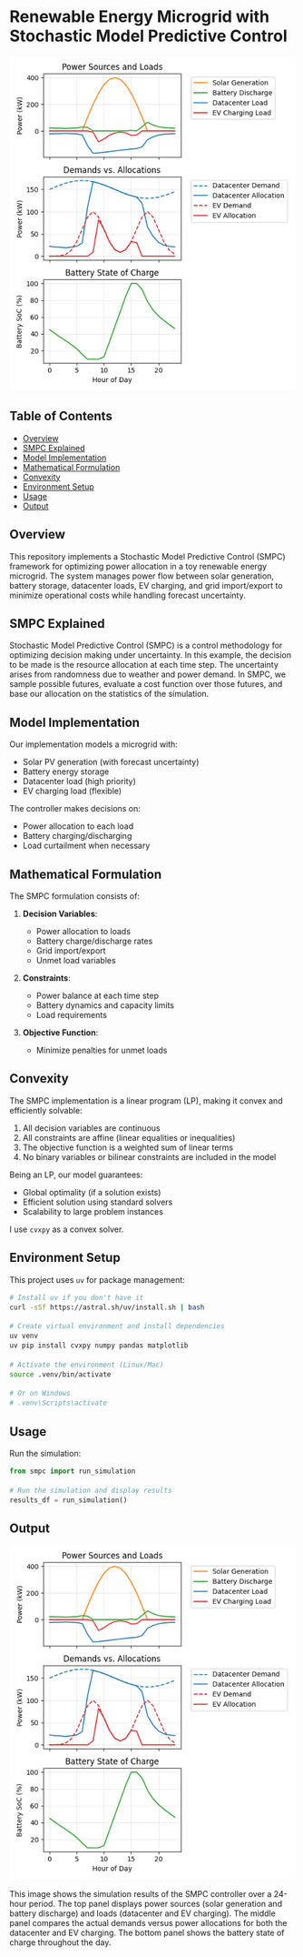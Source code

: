 # Renewable Energy Microgrid with Stochastic Model Predictive Control

![Simulation Results](result.png)

## Table of Contents
- [Overview](#overview)
- [SMPC Explained](#smpc-explained)
- [Model Implementation](#model-implementation)
- [Mathematical Formulation](#mathematical-formulation)
- [Convexity](#convexity)
- [Environment Setup](#environment-setup)
- [Usage](#usage)
- [Output](#output)

## Overview

This repository implements a Stochastic Model Predictive Control (SMPC) framework for optimizing power allocation in a toy renewable energy microgrid. The system manages power flow between solar generation, battery storage, datacenter loads, EV charging, and grid import/export to minimize operational costs while handling forecast uncertainty.

## SMPC Explained

Stochastic Model Predictive Control (SMPC) is a control methodology for optimizing decision making under uncertainty. In this example, the decision to be made is the resource allocation at each time step. The uncertainty arises from randomness due to weather and power demand. In SMPC, we sample possible futures, evaluate a cost function over those futures, and base our allocation on the statistics of the simulation.

## Model Implementation

Our implementation models a microgrid with:
- Solar PV generation (with forecast uncertainty)
- Battery energy storage
- Datacenter load (high priority)
- EV charging load (flexible)

The controller makes decisions on:
- Power allocation to each load
- Battery charging/discharging
- Load curtailment when necessary

## Mathematical Formulation

The SMPC formulation consists of:

1. **Decision Variables**:
   - Power allocation to loads
   - Battery charge/discharge rates
   - Grid import/export
   - Unmet load variables
   
2. **Constraints**:
   - Power balance at each time step
   - Battery dynamics and capacity limits
   - Load requirements

3. **Objective Function**:
   - Minimize penalties for unmet loads

## Convexity

The SMPC implementation is a linear program (LP), making it convex and efficiently solvable:

1. All decision variables are continuous
2. All constraints are affine (linear equalities or inequalities)
3. The objective function is a weighted sum of linear terms
4. No binary variables or bilinear constraints are included in the model

Being an LP, our model guarantees:
- Global optimality (if a solution exists)
- Efficient solution using standard solvers
- Scalability to large problem instances

I use `cvxpy` as a convex solver.

## Environment Setup

This project uses `uv` for package management:

```bash
# Install uv if you don't have it
curl -sSf https://astral.sh/uv/install.sh | bash

# Create virtual environment and install dependencies
uv venv
uv pip install cvxpy numpy pandas matplotlib

# Activate the environment (Linux/Mac)
source .venv/bin/activate

# Or on Windows
# .venv\Scripts\activate
```

## Usage

Run the simulation:

```python
from smpc import run_simulation

# Run the simulation and display results
results_df = run_simulation()
```

## Output

![Simulation Results](result.png)

This image shows the simulation results of the SMPC controller over a 24-hour period. The top panel displays power sources (solar generation and battery discharge) and loads (datacenter and EV charging). The middle panel compares the actual demands versus power allocations for both the datacenter and EV charging. The bottom panel shows the battery state of charge throughout the day.
